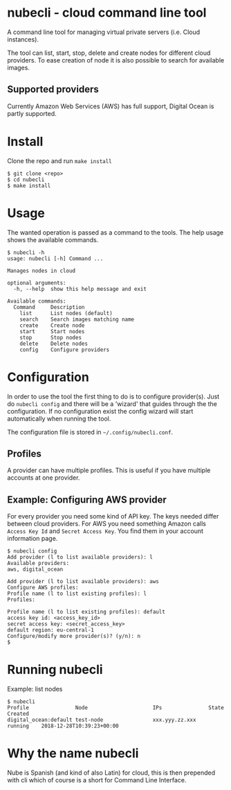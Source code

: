 # nubecli - cloud command line tool

A command line tool for managing virtual private servers (i.e. Cloud instances).

The tool can list, start, stop, delete and create nodes for different cloud
providers. To ease creation of node it is also possible to search for available
images.

## Supported providers

Currently Amazon Web Services (AWS) has full support, Digital Ocean is partly
supported.


# Install

Clone the repo and run `make install`

```
$ git clone <repo>
$ cd nubecli
$ make install
```


# Usage

The wanted operation is passed as a command to the tools. The help usage
shows the available commands.

```
$ nubecli -h
usage: nubecli [-h] Command ...

Manages nodes in cloud

optional arguments:
  -h, --help  show this help message and exit

Available commands:
  Command     Description
    list      List nodes (default)
    search    Search images matching name
    create    Create node
    start     Start nodes
    stop      Stop nodes
    delete    Delete nodes
    config    Configure providers
```

# Configuration

In order to use the tool the first thing to do is to configure provider(s).
Just do `nubecli config` and there will be a 'wizard' that guides through the
the configuration. If no configuration exist the config wizard will start
automatically when running the tool.

The configuration file is stored in `~/.config/nubecli.conf`.

## Profiles

A provider can have multiple profiles. This is useful if you have multiple
accounts at one provider.

## Example: Configuring AWS provider

For every provider you need some kind of API key. The keys needed differ
between cloud providers. For AWS you need something Amazon calls
`Access Key Id` and `Secret Access Key`. You find them in your account
information page.

```
$ nubecli config
Add provider (l to list available providers): l
Available providers:
aws, digital_ocean

Add provider (l to list available providers): aws
Configure AWS profiles:
Profile name (l to list existing profiles): l
Profiles:

Profile name (l to list existing profiles): default
access key id: <access_key_id>
secret access key: <secret_access_key>
default region: eu-central-1
Configure/modify more provider(s)? (y/n): n
$
```

# Running nubecli

Example: list nodes

```
$ nubecli
Profile               Node                     IPs               State      Created
digital_ocean:default test-node                xxx.yyy.zz.xxx    running    2018-12-28T10:39:23+00:00
```


# Why the name nubecli

Nube is Spanish (and kind of also Latin) for cloud, this is then prepended with
cli which of course is a short for Command Line Interface.

